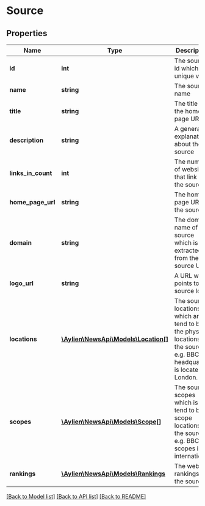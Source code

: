 # Source

## Properties
Name | Type | Description | Notes
------------ | ------------- | ------------- | -------------
**id** | **int** | The source id which is a unique value | [optional] 
**name** | **string** | The source name | [optional] 
**title** | **string** | The title of the home page URL | [optional] 
**description** | **string** | A general explanation about the source | [optional] 
**links_in_count** | **int** | The number of websites that link to the source | [optional] 
**home_page_url** | **string** | The home page URL of the source | [optional] 
**domain** | **string** | The domain name of the source which is extracted from the source URL | [optional] 
**logo_url** | **string** | A URL which points to the source logo | [optional] 
**locations** | [**\Aylien\NewsApi\Models\Location[]**](Location.md) | The source locations which are tend to be the physical locations of the source, e.g. BBC headquarter is located in London. | [optional] 
**scopes** | [**\Aylien\NewsApi\Models\Scope[]**](Scope.md) | The source scopes which is tend to be scope locations of the source, e.g. BBC scopes is international. | [optional] 
**rankings** | [**\Aylien\NewsApi\Models\Rankings**](Rankings.md) | The web rankings of the source | [optional] 

[[Back to Model list]](../README.md#documentation-for-models) [[Back to API list]](../README.md#documentation-for-api-endpoints) [[Back to README]](../README.md)


